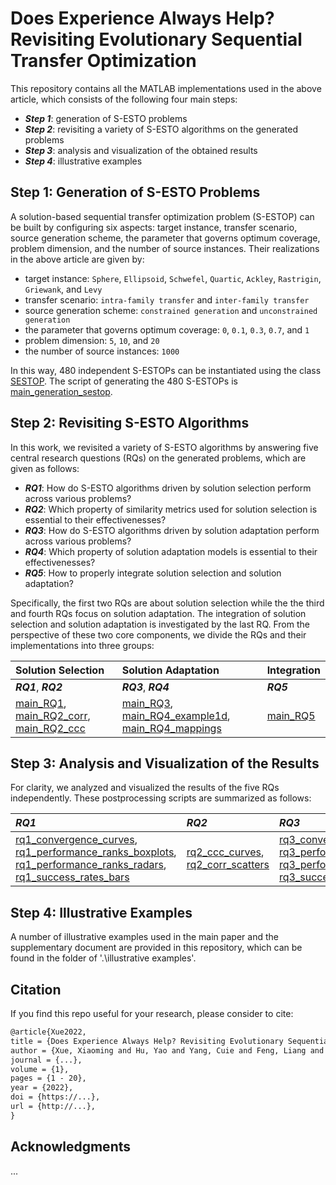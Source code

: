 # Does Experience Always Help? Revisiting Evolutionary Sequential Transfer Optimization

This repository contains all the MATLAB implementations used in the above article, which consists of the following four main steps:

* ***Step 1***: generation of S-ESTO problems
* ***Step 2***: revisiting a variety of S-ESTO algorithms on the generated problems
* ***Step 3***: analysis and visualization of the obtained results
* ***Step 4***: illustrative examples

## Step 1: Generation of S-ESTO Problems
A solution-based sequential transfer optimization problem (S-ESTOP) can be built by configuring six aspects: target instance, transfer scenario, source generation scheme, the parameter that governs optimum coverage, problem dimension, and the number of source instances. Their realizations in the above article are given by:

* target instance: `Sphere`, `Ellipsoid`, `Schwefel`, `Quartic`, `Ackley`, `Rastrigin`, `Griewank`, and `Levy`
* transfer scenario: `intra-family transfer` and `inter-family transfer`
* source generation scheme: `constrained generation` and `unconstrained generation`
* the parameter that governs optimum coverage: `0`, `0.1`, `0.3`, `0.7`, and `1`
* problem dimension: `5`, `10`, and `20`
* the number of source instances: `1000`

In this way, 480 independent S-ESTOPs can be instantiated using the class [SESTOP](https://github.com/XmingHsueh/Revisiting-S-ESTOs/blob/main/utils/SESTOP.m). The script of generating the 480 S-ESTOPs is [main_generation_sestop](https://github.com/XmingHsueh/Revisiting-S-ESTOs/blob/main/main_generation_sestop.m).

## Step 2: Revisiting S-ESTO Algorithms
In this work, we revisited a variety of S-ESTO algorithms by answering five central research questions (RQs) on the generated problems, which are given as follows:

* ***RQ1***: How do S-ESTO algorithms driven by solution selection perform across various problems?
* ***RQ2***: Which property of similarity metrics used for solution selection is essential to their effectivenesses?
* ***RQ3***: How do S-ESTO algorithms driven by solution adaptation perform across various problems?
* ***RQ4***: Which property of solution adaptation models is essential to their effectivenesses?
* ***RQ5***: How to properly integrate solution selection and solution adaptation?

Specifically, the first two RQs are about solution selection while the the third and fourth RQs focus on solution adaptation. The integration of solution selection and solution adaptation is investigated by the last RQ. From the perspective of these two core components, we divide the RQs and their implementations into three groups:

|Solution Selection|Solution Adaptation|Integration|
|:-|:-|:-|
|***RQ1***, ***RQ2***|***RQ3***, ***RQ4***|***RQ5***|
|[main_RQ1](https://github.com/XmingHsueh/Revisiting-S-ESTOs/blob/main/main_RQ1.m), [main_RQ2_corr](https://github.com/XmingHsueh/Revisiting-S-ESTOs/blob/main/main_RQ2_corr.m), [main_RQ2_ccc](https://github.com/XmingHsueh/Revisiting-S-ESTOs/blob/main/main_RQ2_ccc.m)|[main_RQ3](https://github.com/XmingHsueh/Revisiting-S-ESTOs/blob/main/main_RQ3.m), [main_RQ4_example1d](https://github.com/XmingHsueh/Revisiting-S-ESTOs/blob/main/main_RQ4_example1d.m), [main_RQ4_mappings](https://github.com/XmingHsueh/Revisiting-S-ESTOs/blob/main/main_RQ4_mappings.m)|[main_RQ5](https://github.com/XmingHsueh/Revisiting-S-ESTOs/blob/main/main_RQ5.m)|

## Step 3: Analysis and Visualization of the Results
For clarity, we analyzed and visualized the results of the five RQs independently. These postprocessing scripts are summarized as follows:

|***RQ1***|***RQ2***|***RQ3***|***RQ4***|***RQ5***|
|:-|:-|:-|:-|:-|
|[rq1_convergence_curves](https://github.com/XmingHsueh/Revisiting-S-ESTOs/blob/main/experimental%20studies/rq1_convergence_curves.m), [rq1_performance_ranks_boxplots](https://github.com/XmingHsueh/Revisiting-S-ESTOs/blob/main/experimental%20studies/rq1_performance_ranks_boxplots.m), [rq1_performance_ranks_radars](https://github.com/XmingHsueh/Revisiting-S-ESTOs/blob/main/experimental%20studies/rq1_performance_ranks_radars.m), [rq1_success_rates_bars](https://github.com/XmingHsueh/Revisiting-S-ESTOs/blob/main/experimental%20studies/rq1_success_rates_bars.m)|[rq2_ccc_curves](https://github.com/XmingHsueh/Revisiting-S-ESTOs/blob/main/experimental%20studies/rq2_ccc_curves.m), [rq2_corr_scatters](https://github.com/XmingHsueh/Revisiting-S-ESTOs/blob/main/experimental%20studies/rq2_corr_scatters.m)|[rq3_convergence_curves](https://github.com/XmingHsueh/Revisiting-S-ESTOs/blob/main/experimental%20studies/rq3_convergence_curves.m), [rq3_performance_ranks_boxplots](https://github.com/XmingHsueh/Revisiting-S-ESTOs/blob/main/experimental%20studies/rq3_performance_ranks_boxplots.m), [rq3_performance_ranks_radars](https://github.com/XmingHsueh/Revisiting-S-ESTOs/blob/main/experimental%20studies/rq3_performance_ranks_radars.m), [rq3_success_rates_bars](https://github.com/XmingHsueh/Revisiting-S-ESTOs/blob/main/experimental%20studies/rq3_success_rates_bars.m)|[main_RQ4_example1d](https://github.com/XmingHsueh/Revisiting-S-ESTOs/blob/main/main_RQ4_example1d.m), [main_RQ4_mappings](https://github.com/XmingHsueh/Revisiting-S-ESTOs/blob/main/main_RQ4_mappings.m)|[rq5_convergence_curves](https://github.com/XmingHsueh/Revisiting-S-ESTOs/blob/main/experimental%20studies/rq5_convergence_curves.m)|

## Step 4: Illustrative Examples
A number of illustrative examples used in the main paper and the supplementary document are provided in this repository, which can be found in the folder of '.\illustrative examples'.

## Citation

If you find this repo useful for your research, please consider to cite:
```latex
@article{Xue2022,
title = {Does Experience Always Help? Revisiting Evolutionary Sequential Transfer Optimization},
author = {Xue, Xiaoming and Hu, Yao and Yang, Cuie and Feng, Liang and Chen, Guodong and Zhang, Kai and Song, Linqi and Tan, Kay Chen}
journal = {...},
volume = {1},
pages = {1 - 20},
year = {2022},
doi = {https://...},
url = {http://...},
}
```

## Acknowledgments

...
